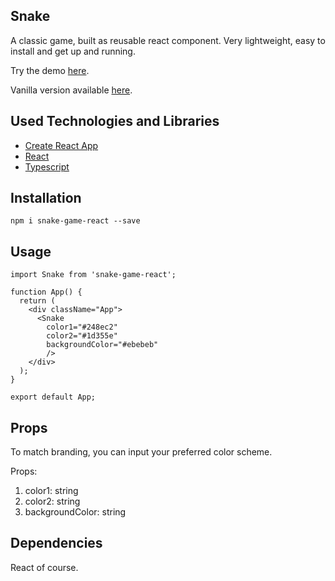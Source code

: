 ## Snake

A classic game, built as reusable react component. Very lightweight, easy to install and get up and running.

Try the demo [here](https://thepetersweeney.com/snake/).

Vanilla version available [here](https://github.com/derrmru/react-snake).

## Used Technologies and Libraries

- [Create React App](https://github.com/facebook/create-react-app)
- [React](https://reactjs.org/)
- [Typescript](https://www.typescriptlang.org/)

## Installation
```
npm i snake-game-react --save
```

## Usage

```
import Snake from 'snake-game-react';

function App() {
  return (
    <div className="App">
      <Snake 
        color1="#248ec2"
        color2="#1d355e"
        backgroundColor="#ebebeb"
        />  
    </div>
  );
}

export default App;

```
## Props

To match branding, you can input your preferred color scheme.

Props: 

1. color1: string
2. color2: string
3. backgroundColor: string

## Dependencies

React of course.